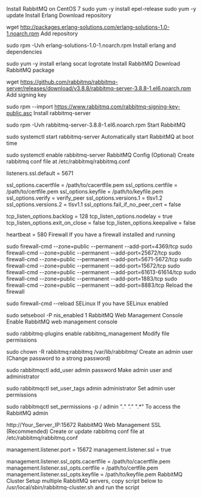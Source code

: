 Install RabbitMQ on CentOS 7
sudo yum -y install epel-release
sudo yum -y update
Install Erlang
Download repository

wget http://packages.erlang-solutions.com/erlang-solutions-1.0-1.noarch.rpm
Add repository

sudo rpm -Uvh erlang-solutions-1.0-1.noarch.rpm
Install erlang and dependencies

sudo yum -y install erlang socat logrotate
Install RabbitMQ
Download RabbitMQ package

wget https://github.com/rabbitmq/rabbitmq-server/releases/download/v3.8.8/rabbitmq-server-3.8.8-1.el6.noarch.rpm
Add signing key

sudo rpm --import https://www.rabbitmq.com/rabbitmq-signing-key-public.asc
Install rabbitmq-server

sudo rpm -Uvh rabbitmq-server-3.8.8-1.el6.noarch.rpm
Start RabbitMQ

sudo systemctl start rabbitmq-server
Automatically start RabbitMQ at boot time

sudo systemctl enable rabbitmq-server
RabbitMQ Config (Optional)
Create rabbitmq conf file at /etc/rabbitmq/rabbitmq.conf

listeners.ssl.default = 5671

ssl_options.cacertfile = /path/to/cacertfile.pem
ssl_options.certfile   = /path/to/certfile.pem
ssl_options.keyfile    = /path/to/keyfile.pem
ssl_options.verify     = verify_peer
ssl_options.versions.1 = tlsv1.2
ssl_options.versions.2 = tlsv1.1
ssl_options.fail_if_no_peer_cert = false

tcp_listen_options.backlog       = 128
tcp_listen_options.nodelay       = true
tcp_listen_options.exit_on_close = false
tcp_listen_options.keepalive     = false

heartbeat = 580
Firewall
If you have a firewall installed and running

sudo firewall-cmd --zone=public --permanent --add-port=4369/tcp
sudo firewall-cmd --zone=public --permanent --add-port=25672/tcp
sudo firewall-cmd --zone=public --permanent --add-port=5671-5672/tcp
sudo firewall-cmd --zone=public --permanent --add-port=15672/tcp
sudo firewall-cmd --zone=public --permanent --add-port=61613-61614/tcp
sudo firewall-cmd --zone=public --permanent --add-port=1883/tcp
sudo firewall-cmd --zone=public --permanent --add-port=8883/tcp
Reload the firewall

sudo firewall-cmd --reload
SELinux
If you have SELinux enabled

sudo setsebool -P nis_enabled 1
RabbitMQ Web Management Console
Enable RabbitMQ web management console

sudo rabbitmq-plugins enable rabbitmq_management
Modify file permissions

sudo chown -R rabbitmq:rabbitmq /var/lib/rabbitmq/
Create an admin user (Change password to a strong password)

sudo rabbitmqctl add_user admin password
Make admin user and administrator

sudo rabbitmqctl set_user_tags admin administrator
Set admin user permissions

sudo rabbitmqctl set_permissions -p / admin ".*" ".*" ".*"
To access the RabbitMQ admin

http://Your_Server_IP:15672
RabbitMQ Web Management SSL (Recommended)
Create or update rabbitmq conf file at /etc/rabbitmq/rabbitmq.conf

management.listener.port = 15672
management.listener.ssl  = true

management.listener.ssl_opts.cacertfile = /path/to/cacertfile.pem
management.listener.ssl_opts.certfile   = /path/to/certfile.pem
management.listener.ssl_opts.keyfile    = /path/to/keyfile.pem
RabbitMQ Cluster
Setup multiple RabbitMQ servers, copy script below to /usr/local/sbin/rabbitmq-cluster.sh and run the script
